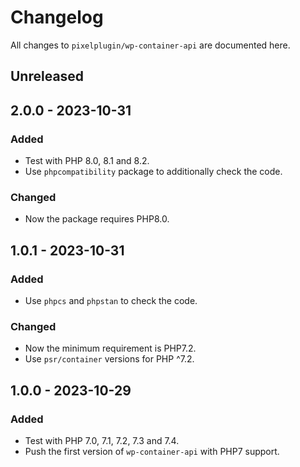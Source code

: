 # Changelog

All changes to `pixelplugin/wp-container-api` are documented here.

## Unreleased

## 2.0.0 - 2023-10-31

### Added

- Test with PHP 8.0, 8.1 and 8.2.
- Use `phpcompatibility` package to additionally check the code.

### Changed

- Now the package requires PHP8.0.

## 1.0.1 - 2023-10-31

### Added

- Use `phpcs` and `phpstan` to check the code.

### Changed

- Now the minimum requirement is PHP7.2.
- Use `psr/container` versions for PHP ^7.2.

## 1.0.0 - 2023-10-29

### Added

- Test with PHP 7.0, 7.1, 7.2, 7.3 and 7.4.
- Push the first version of `wp-container-api` with PHP7 support.
